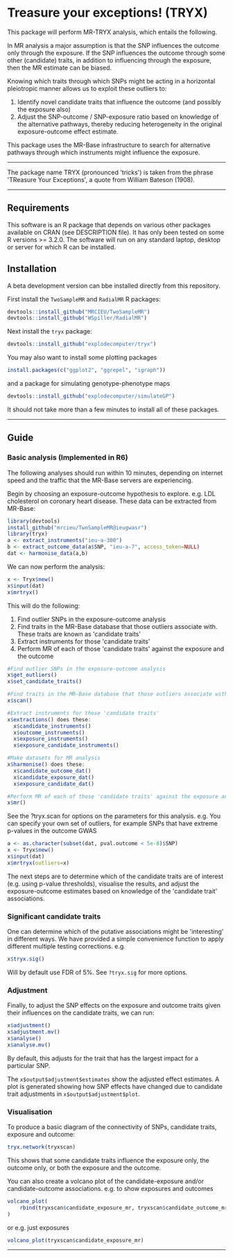 # Treasure your exceptions! (TRYX)

This package will perform MR-TRYX analysis, which entails the following. 

In MR analysis a major assumption is that the SNP influences the outcome only through the exposure. If the SNP influences the outcome through some other (candidate) traits, in addition to influencing through the exposure, then the MR estimate can be biased.

Knowing which traits through which SNPs might be acting in a horizontal pleiotropic manner allows us to exploit these outliers to:

1. Identify novel candidate traits that influence the outcome (and possibly the exposure also)
2. Adjust the SNP-outcome / SNP-exposure ratio based on knowledge of the alternative pathways, thereby reducing heterogeneity in the original exposure-outcome effect estimate.

This package uses the MR-Base infrastructure to search for alternative pathways through which instruments might influence the exposure.

---

The package name TRYX (pronounced 'tricks') is taken from the phrase 'TReasure Your Exceptions', a quote from William Bateson (1908). 

--- 

## Requirements

This software is an R package that depends on various other packages available on CRAN (see DESCRIPTION file). It has only been tested on some R versions >= 3.2.0. The software will run on any standard laptop, desktop or server for which R can be installed.

## Installation

A beta development version can bbe installed directly from this repository.

First install the `TwoSampleMR` and `RadialMR` R packages:

```r
devtools::install_github("MRCIEU/TwoSampleMR")
devtools::install_github("WSpiller/RadialMR")
```

Next install the `tryx` package:

```r
devtools::install_github("explodecomputer/tryx")
```

You may also want to install some plotting packages

```r
install.packages(c("ggplot2", "ggrepel", "igraph"))
```

and a package for simulating genotype-phenotype maps

```r
devtools::install_github("explodecomputer/simulateGP")
```

It should not take more than a few minutes to install all of these packages.

---


## Guide

### Basic analysis (Implemented in R6)

The following analyses should run within 10 minutes, depending on internet speed and the traffic that the MR-Base servers are experiencing.

Begin by choosing an exposure-outcome hypothesis to explore. e.g. LDL cholesterol on coronary heart disease. These data can be extracted from MR-Base:


```r
library(devtools)
install_github("mrcieu/TwoSampleMR@ieugwasr")
library(tryx)
a <- extract_instruments("ieu-a-300")
b <- extract_outcome_data(a$SNP, "ieu-a-7", access_token=NULL)
dat <- harmonise_data(a,b)
```

We can now perform the analysis:

```r
x <- Tryx$new()
x$input(dat)
x$mrtryx()
```

This will do the following:

1. Find outlier SNPs in the exposure-outcome analysis
2. Find traits in the MR-Base database that those outliers associate with. These traits are known as 'candidate traits'
3. Extract instruments for those 'candidate traits'
4. Perform MR of each of those 'candidate traits' against the exposure and the outcome

```r
#Find outlier SNPs in the exposure-outcome analysis
x$get_outliers()
x$set_candidate_traits()

#Find traits in the MR-Base database that those outliers associate with. These traits are known as 'candidate traits'
x$scan()

#Extract instruments for those 'candidate traits'
x$extractions() does these:
  x$candidate_instruments()
  x$outcome_instruments()
  x$exposure_instruments()
  x$exposure_candidate_instruments()

#Make datasets for MR analysis
x$harmonise() does these:
  x$candidate_outcome_dat()
  x$candidate_exposure_dat()
  x$exposure_candidate_dat()

#Perform MR of each of those 'candidate traits' against the exposure and the outcomes
x$mr()
```


See the ?tryx.scan for options on the parameters for this analysis. e.g. You can specify your own set of outliers, for example SNPs that have extreme p-values in the outcome GWAS

```r
a <- as.character(subset(dat, pval.outcome < 5e-8)$SNP)
x <- Tryx$new()
x$input(dat)
x$mrtryx(outliers=x)
```

The next steps are to determine which of the candidate traits are of interest (e.g. using p-value thresholds), visualise the results, and adjust the exposure-outcome estimates based on knowledge of the 'candidate trait' associations.

### Significant candidate traits

One can determine which of the putative associations might be 'interesting' in different ways. We have provided a simple convenience function to apply different multiple testing corrections. e.g.

```r
x$tryx.sig()
```

Will by default use FDR of 5%. See `?tryx.sig` for more options.



### Adjustment

Finally, to adjust the SNP effects on the exposure and outcome traits given their influences on the candidate traits, we can run:

```r
x$adjustment()
x$adjustment.mv()
x$analyse()
x$analyse.mv()
```

By default, this adjusts for the trait that has the largest impact for a particular SNP. 

The `x$output$adjustment$estimates` show the adjusted effect estimates. A plot is generated showing how SNP effects have changed due to candidate trait adjustments in `x$output$adjustment$plot`.



### Visualisation

To produce a basic diagram of the connectivity of SNPs, candidate traits, exposure and outcome:

```r
tryx.network(tryxscan)
```

This shows that some candidate traits influence the exposure only, the outcome only, or both the exposure and the outcome. 

You can also create a volcano plot of the candidate-exposure and/or candidate-outcome associations. e.g. to show exposures and outcomes

```r
volcano_plot(
    rbind(tryxscan$candidate_exposure_mr, tryxscan$candidate_outcome_mr)
)
```

or e.g. just exposures

```r
volcano_plot(tryxscan$candidate_exposure_mr)
```

---
